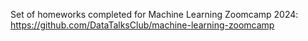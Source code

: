 Set of homeworks completed for Machine Learning Zoomcamp 2024: https://github.com/DataTalksClub/machine-learning-zoomcamp
